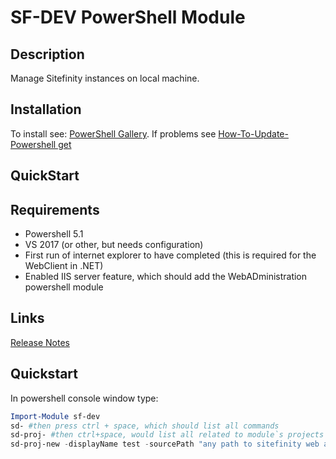 # SF-DEV PowerShell Module

## Description

Manage Sitefinity instances on local machine.

## Installation

To install see: [PowerShell Gallery](https://www.powershellgallery.com/packages/sf-dev/). If problems see [How-To-Update-Powershell get](https://docs.microsoft.com/en-us/powershell/gallery/installing-psget)

## QuickStart

## Requirements

- Powershell 5.1
- VS 2017 (or other, but needs configuration)
- First run of internet explorer to have completed (this is required for the WebClient in .NET)
- Enabled IIS server feature, which should add the WebADministration powershell module

## Links

[Release Notes](./sf-dev/sf-dev.psd1)

## Quickstart
In powershell console window type:
``` PowerShell
Import-Module sf-dev
sd- #then press ctrl + space, which should list all commands
sd-proj- #then ctrl+space, would list all related to module`s projects etc.
sd-proj-new -displayName test -sourcePath "any path to sitefinity web app zip or tfs branch" # this creates a new project with which the tool can work. It is automatically selected for the current session. All commands that are executed in the powershell session are modifying the currently selected project - it should be displayed on the prompt and on the console status bar.
```
